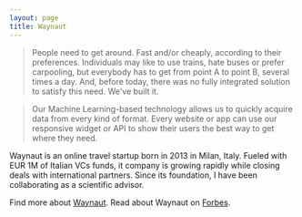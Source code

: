 ```yaml
---
layout: page
title: Waynaut
---
```



> People need to get around. Fast and/or cheaply, according to their preferences.
Individuals may like to use trains, hate buses or prefer carpooling, but
everybody has to get from point A to point B, several times a day.
And, before today, there was no fully integrated solution to satisfy this need.
We've built it.

> Our Machine Learning-based technology allows us to quickly acquire
data from every kind of format. Every website or app can use our responsive
widget or API to show their users the best way to get where they need.

Waynaut is an online travel startup born in 2013 in Milan, Italy. Fueled with
EUR 1M of Italian VCs funds, it company is growing rapidly while closing deals with
international partners. Since its foundation, I have been collaborating as a scientific advisor.

Find more about [Waynaut](http://www.waynaut.com/en).
Read about Waynaut on [Forbes](http://www.forbes.com/fdc/welcome_mjx.shtml).
